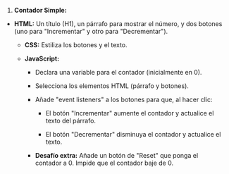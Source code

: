   1. **Contador Simple:**

  - **HTML:** Un título (H1), un párrafo para mostrar el número, y dos botones (uno para "Incrementar" y otro para "Decrementar").

      - **CSS:** Estiliza los botones y el texto.

      - **JavaScript:**

          - Declara una variable para el contador (inicialmente en 0).

          - Selecciona los elementos HTML (párrafo y botones).

          - Añade "event listeners" a los botones para que, al hacer clic:

              - El botón "Incrementar" aumente el contador y actualice el texto del párrafo.

              - El botón "Decrementar" disminuya el contador y actualice el texto.

          - **Desafío extra:** Añade un botón de "Reset" que ponga el contador a 0. Impide que el contador baje de 0.
